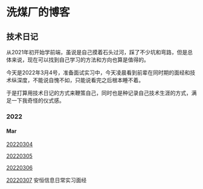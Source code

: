 # 洗煤厂的博客



## 技术日记
从2021年初开始学前端，虽说是自己摸着石头过河，踩了不少坑和弯路，但是总体来说，现在可以找到自己学习的方法和方向也算是值得的。

今天是2022年3月4号，准备面试实习中，今天凌晨看到前辈在同时期的面经和技术纵深度，不能说自愧不如，只能说看完之后根本睡不着。

于是打算用技术日记的方式来鞭策自己，同时也是种记录自己技术生涯的方式，满足一下我奇怪的仪式感。

### 2022
#### Mar

[20220304](https://github.com/4may-mcx/Blog/issues/1)

[20220305](https://github.com/4may-mcx/Blog/issues/2)

[20220306](https://github.com/4may-mcx/Blog/issues/3)

[20220307](https://github.com/4may-mcx/Blog/issues/4)    安恒信息日常实习面经
